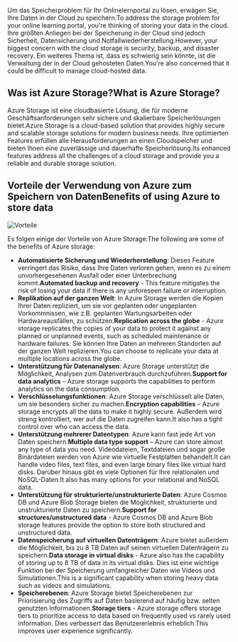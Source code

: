 <span data-ttu-id="175c8-101">Um das Speicherproblem für Ihr Onlinelernportal zu lösen, erwägen Sie, Ihre Daten in der Cloud zu speichern.</span><span class="sxs-lookup"><span data-stu-id="175c8-101">To address the storage problem for your online learning portal, you're thinking of storing your data in the cloud.</span></span> <span data-ttu-id="175c8-102">Ihre größten Anliegen bei der Speicherung in der Cloud sind jedoch Sicherheit, Datensicherung und Notfallwiederherstellung.</span><span class="sxs-lookup"><span data-stu-id="175c8-102">However, your biggest concern with the cloud storage is security, backup, and disaster recovery.</span></span> <span data-ttu-id="175c8-103">Ein weiteres Thema ist, dass es schwierig sein könnte, ist die Verwaltung der in der Cloud gehosteten Daten.</span><span class="sxs-lookup"><span data-stu-id="175c8-103">You're also concerned that it could be difficult to manage cloud-hosted data.</span></span>

## <a name="what-is-azure-storage"></a><span data-ttu-id="175c8-104">Was ist Azure Storage?</span><span class="sxs-lookup"><span data-stu-id="175c8-104">What is Azure Storage?</span></span>

<span data-ttu-id="175c8-105">Azure Storage ist eine cloudbasierte Lösung, die für moderne Geschäftsanforderungen sehr sichere und skalierbare Speicherlösungen bietet.</span><span class="sxs-lookup"><span data-stu-id="175c8-105">Azure Storage is a cloud-based solution that provides highly secure and scalable storage solutions for modern business needs.</span></span> <span data-ttu-id="175c8-106">Ihre optimierten Features erfüllen alle Herausforderungen an einen Cloudspeicher und bieten Ihnen eine zuverlässige und dauerhafte Speicherlösung.</span><span class="sxs-lookup"><span data-stu-id="175c8-106">Its enhanced features address all the challenges of a cloud storage  and provide you a reliable and durable storage solution.</span></span>

## <a name="benefits-of-using-azure-to-store-data"></a><span data-ttu-id="175c8-107">Vorteile der Verwendung von Azure zum Speichern von Daten</span><span class="sxs-lookup"><span data-stu-id="175c8-107">Benefits of using Azure to store data</span></span>

![Vorteile](../images/Benefits.png)

<span data-ttu-id="175c8-109">Es folgen einige der Vorteile von Azure Storage:</span><span class="sxs-lookup"><span data-stu-id="175c8-109">The following are some of the benefits of Azure storage:</span></span>

- <span data-ttu-id="175c8-110">**Automatisierte Sicherung und Wiederherstellung**: Dieses Feature verringert das Risiko, dass Ihre Daten verloren gehen, wenn es zu einem unvorhergesehenen Ausfall oder einer Unterbrechung kommt.</span><span class="sxs-lookup"><span data-stu-id="175c8-110">**Automated backup and recovery** -  This feature mitigates the risk of losing your data if there is any unforeseen failure or interruption.</span></span>
- <span data-ttu-id="175c8-111">**Replikation auf der ganzen Welt**: In Azure Storage werden die Kopien Ihrer Daten repliziert, um sie vor geplanten oder ungeplanten Vorkommnissen, wie z.B. geplanten Wartungsarbeiten oder Hardwareausfällen, zu schützen.</span><span class="sxs-lookup"><span data-stu-id="175c8-111">**Replication across the globe** - Azure storage replicates the copies of your data to protect it against any planned or unplanned events, such as scheduled maintenance or hardware failures.</span></span> <span data-ttu-id="175c8-112">Sie können Ihre Daten an mehreren Standorten auf der ganzen Welt replizieren.</span><span class="sxs-lookup"><span data-stu-id="175c8-112">You can choose to replicate your data at multiple locations across the globe.</span></span>
- <span data-ttu-id="175c8-113">**Unterstützung für Datenanalysen**: Azure Storage unterstützt die Möglichkeit, Analysen zum Datenverbrauch durchzuführen.</span><span class="sxs-lookup"><span data-stu-id="175c8-113">**Support for data analytics** – Azure storage supports the capabilities to perform analytics on the data consumption.</span></span>
- <span data-ttu-id="175c8-114">**Verschlüsselungsfunktionen**: Azure Storage verschlüsselt alle Daten, um sie besonders sicher zu machen.</span><span class="sxs-lookup"><span data-stu-id="175c8-114">**Encryption capabilities** – Azure storage encrypts all the data to make it highly secure.</span></span> <span data-ttu-id="175c8-115">Außerdem wird streng kontrolliert, wer auf die Daten zugreifen kann.</span><span class="sxs-lookup"><span data-stu-id="175c8-115">It also has a tight control over who can access the data.</span></span>
- <span data-ttu-id="175c8-116">**Unterstützung mehrerer Datentypen**: Azure kann fast jede Art von Daten speichern.</span><span class="sxs-lookup"><span data-stu-id="175c8-116">**Multiple data type support** – Azure can store almost any type of data you need.</span></span> <span data-ttu-id="175c8-117">Videodateien, Textdateien und sogar große Binärdateien werden von Azure wie virtuelle Festplatten behandelt.</span><span class="sxs-lookup"><span data-stu-id="175c8-117">It can handle video files, text files, and even large binary files like virtual hard disks.</span></span> <span data-ttu-id="175c8-118">Darüber hinaus gibt es viele Optionen für Ihre relationalen und NoSQL-Daten.</span><span class="sxs-lookup"><span data-stu-id="175c8-118">It also has many options for your relational and NoSQL data.</span></span>
- <span data-ttu-id="175c8-119">**Unterstützung für strukturierte/unstrukturierte Daten**: Azure Cosmos DB und Azure Blob Storage bieten die Möglichkeit, strukturierte und unstrukturierte Daten zu speichern.</span><span class="sxs-lookup"><span data-stu-id="175c8-119">**Support for structures/unstructured data** - Azure Cosmos DB and Azure Blob storage features provide the option to store both structured and unstructured data.</span></span>
- <span data-ttu-id="175c8-120">**Datenspeicherung auf virtuellen Datenträgern**: Azure bietet außerdem die Möglichkeit, bis zu 8 TB Daten auf seinen virtuellen Datenträgern zu speichern.</span><span class="sxs-lookup"><span data-stu-id="175c8-120">**Data storage in virtual disks** - Azure also has the capability of storing up to 8 TB of data in its virtual disks.</span></span> <span data-ttu-id="175c8-121">Dies ist eine wichtige Funktion bei der Speicherung umfangreicher Daten wie Videos und Simulationen.</span><span class="sxs-lookup"><span data-stu-id="175c8-121">This is a significant capability when storing heavy data such as videos and simulations.</span></span>
- <span data-ttu-id="175c8-122">**Speicherebenen**: Azure Storage bietet Speicherebenen zur Priorisierung des Zugriffs auf Daten basierend auf häufig bzw. selten genutzten Informationen.</span><span class="sxs-lookup"><span data-stu-id="175c8-122">**Storage tiers** - Azure storage offers storage tiers to prioritize access to data based on frequently used vs rarely used information.</span></span> <span data-ttu-id="175c8-123">Dies verbessert das Benutzererlebnis erheblich.</span><span class="sxs-lookup"><span data-stu-id="175c8-123">This improves user experience significantly.</span></span>
